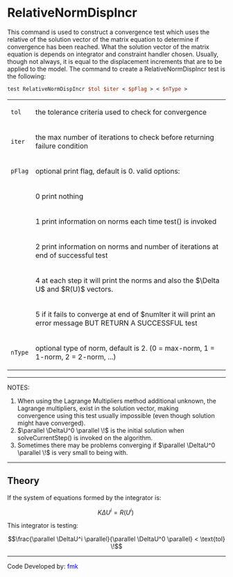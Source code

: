 # RelativeNormDispIncr

<p>This command is used to construct a convergence test which uses the
relative of the solution vector of the matrix equation to determine if
convergence has been reached. What the solution vector of the matrix
equation is depends on integrator and constraint handler chosen.
Usually, though not always, it is equal to the displacement increments
that are to be applied to the model. The command to create a
RelativeNormDispIncr test is the following:</p>

```tcl
test RelativeNormDispIncr $tol $iter < $pFlag > < $nType >
```

<table>
<tbody>
<tr class="odd">
<td><p><code class="parameter-table-variable">tol</code></p></td>
<td><p>the tolerance criteria used to check for convergence</p></td>
</tr>
<tr class="even">
<td><p><code class="parameter-table-variable">iter</code></p></td>
<td><p>the max number of iterations to check before returning failure
condition</p></td>
</tr>
<tr class="odd">
<td><p><code class="parameter-table-variable">pFlag</code></p></td>
<td><p>optional print flag, default is 0. valid options:</p></td>
</tr>
<tr class="even">
<td></td>
<td><p>0 print nothing</p></td>
</tr>
<tr class="odd">
<td></td>
<td><p>1 print information on norms each time test() is invoked</p></td>
</tr>
<tr class="even">
<td></td>
<td><p>2 print information on norms and number of iterations at end of
successful test</p></td>
</tr>
<tr class="odd">
<td></td>
<td><p>4 at each step it will print the norms and also the
$\Delta U$ and $R(U)$
vectors.</p></td>
</tr>
<tr class="even">
<td></td>
<td><p>5 if it fails to converge at end of $numIter it will print an
error message BUT RETURN A SUCCESSFUL test</p></td>
</tr>
<tr class="odd">
<td><p><code class="parameter-table-variable">nType</code></p></td>
<td><p>optional type of norm, default is 2. (0 = max-norm, 1 = 1-norm, 2
= 2-norm, ...)</p></td>
</tr>
</tbody>
</table>
<hr />

<p>NOTES:</p>
<ol>
<li>When using the Lagrange Multipliers method additional unknown, the
  Lagrange multipliers, exist in the solution vector, making</li>
  convergence using this test usually impossible (even though solution
  might have converged).

<li>$\parallel \DeltaU^0 \parallel \!$ is the
  initial solution when solveCurrentStep() is invoked on the
  algorithm.</li>
<li>Sometimes there may be problems converging if $\parallel
   \DeltaU^0 \parallel \!$ is very small to being with.</li>
</ol>
<hr />

## Theory

<p>If the system of equations formed by the integrator is:</p>

$$K \Delta U^i = R(U^i)\,\!$$


<p>This integrator is testing:</p>

$$\frac{\parallel \DeltaU^i \parallel}{\parallel \DeltaU^0
\parallel} < \text{tol} \!$$


<hr />
<p>Code Developed by: <span style="color:blue"> fmk
</span></p>
